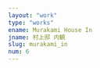 ```yaml
---
layout: "work"
type: "works"
ename: Murakami House In
jname: 村上邸 内観
slug: murakami_in
num: 6
---
```

